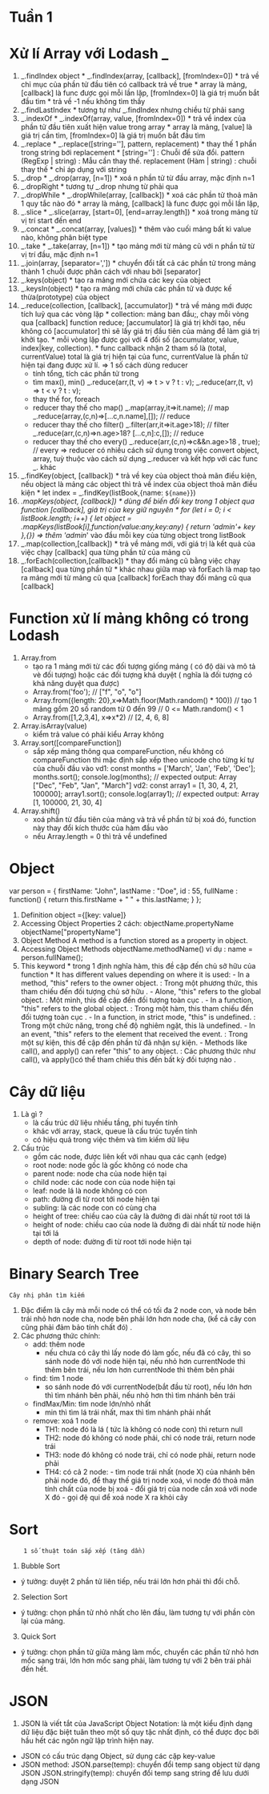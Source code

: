 # Tuần 1

# Xử lí Array với Lodash _
1. _.findIndex object
        * _.findIndex(array, [callback], [fromIndex=0])
        * trả về chỉ mục của phần tử đầu tiên có callback trả về true 
        * array là mảng, [callback] là func được gọi mỗi lần lặp, [fromIndex=0] là giá trị muốn bắt đầu tìm
        * trả về -1 nếu không tìm thấy
2.  _.findLastIndex 
        * tương tự như _.findIndex nhưng chiều từ phải sang
3.  _.indexOf
        * _.indexOf(array, value, [fromIndex=0])
        * trả về index của phần tử đầu tiên xuất hiện value trong array
        * array là mảng, [value] là giá trị cần tìm, [fromIndex=0] là giá trị muốn bắt đầu tìm
4. _.replace
        * _.replace([string=''], pattern, replacement)
        * thay thế 1 phần trong string bới replacement
        * [string='']  : Chuỗi để sửa đổi. pattern (RegExp | string) : Mẫu cần thay thế. replacement (Hàm | string) : chuỗi thay thế 
        * chỉ áp dụng với string
5. _.drop
        * _.drop(array, [n=1])
        * xoá n phần tử từ đầu array, mặc định n=1
6. _.dropRight
        * tương tự _.drop nhưng từ phải qua
7. _.dropWhile
        * _.dropWhile(array, [callback])
        * xoá các phần tử thoả mãn 1 quy tắc nào đó
        * array là mảng, [callback] là func được gọi mỗi lần lặp,
8. _.slice
        * _.slice(array, [start=0], [end=array.length])
        * xoá trong mảng từ vị trí start đến end
9. _.concat
        * _.concat(array, [values])
        * thêm vào cuối mảng bất kì value nào, không phân biệt type
10. _.take
        * _.take(array, [n=1])
        * tạo mảng mới từ  mảng cũ với n phần tử từ vị trí đầu, mặc định n=1
11. _.join(array, [separator=','])
        * chuyển đổi tất cả các phần tử trong mảng thành 1 chuỗi được phân cách với nhau bởi [separator]
12. _.keys(object)
        * tạo ra mảng mới chứa các key của object
13. _.keysIn(object)
        * tạo ra mảng mới chứa các phần tử và được kế thừa(prototype) của object
14. _.reduce(collection, [callback], [accumulator])
        * trả về mảng mới được tích luỹ qua các vòng lặp
        * collection: mảng ban đầu;, chạy mỗi vòng qua [callback] function reduce; [accumulator] là giá trị khởi tạo, nếu không có [accumulator] thì sẽ lấy giá trị đầu tiên của mảng để làm giá trị khởi tạo.
        * mỗi vòng lặp được gọi với 4 đối số (accumulator, value, index|key, collection).
        * func callback nhận 2 tham số là (total, currentValue) total là giá trị hiện tại của func, currentValue là phần tử hiện tại đang được xử lí.
	=> 1 số cách dùng reducer
	* tính tổng, tích các phần tử trong 
	* tìm max(), min()
	 	_.reduce(arr,(t, v) => t > v ? t : v);
		_.reduce(arr,(t, v) => t < v ? t : v);
	* thay thế for, foreach 
	* reducer thay thế cho map()
   			 _.map(array,it=>it.name); // map
    			 _.reduce(array,(c,n)=>[...c,n.name],[]); // reduce
	* reducer thay thế cho filter()
			 _.filter(arr,it=>it.age>18); // filter
   			 _.reduce(arr,(c,n)=>n.age>18? [...c,n]:c,[]); // reduce
	* reducer thay thế cho every()
     			_.reduce(arr,(c,n)=>c&&n.age>18 , true); // every
	=> reducer có nhiều cách sử dụng trong việc convert object, array, tuỳ thuộc vào cách sử dụng _.reducer và kết hợp với các func _. khác
15. _.findKey(object, [callback])
        * trả về key của object thoả mãn điều kiện, nếu object là mảng các object thì trả về index của object thoả mãn điều kiện
        * let index = _.findKey(listBook,{name: `${name}`})
16. _.mapKeys(object, [callback])
        * dùng để biến đổi key trong 1 object qua function [callback], giá trị của key giữ nguyên
        * for (let i = 0; i < listBook.length; i++) {
                let object = _.mapKeys(listBook[i],function(value:any,key:any) {
                return 'admin_'+ key
                },{})  => thêm 'admin_' vào đầu mỗi key của từng object trong listBook
17. _.map(collection,[callback])
        * trả về mảng mới, với giá trị là kết quả của việc chạy [callback] qua từng phần tử của mảng cũ
18. _.forEach(collection,[callback])
        * thay đổi mảng cũ bằng việc chạy [callback] qua từng phần tử
        * khác nhau giữa map và forEach là
                map tạo ra mảng mới từ mảng cũ qua [callback]
                forEach thay đổi mảng cũ qua [callback]


# Function xử lí mảng không có trong Lodash
1. Array.from
   * tạo ra 1 mảng mới từ các đối tượng giống mảng ( có độ dài và mô tả vè đối tượng) hoặc các đối tượng khả duyệt ( nghĩa là đối tượng có khả năng duyệt qua được)
   * Array.from('foo'); 
        // ["f", "o", "o"]
   * Array.from({length: 20},x=>Math.floor(Math.random() * 100))
        // tạo 1 mảng gồm 20 số random từ 0 đến 99
        // 0 <= Math.random() < 1
   * Array.from([1,2,3,4], x=>x*2)
        // [2, 4, 6, 8]
2. Array.isArray(value)
   * kiểm trả value có phải kiểu Array không 
3. Array.sort([compareFunction])
   * sắp xếp mảng thông qua compareFunction, nếu không có compareFunction thì mặc định sắp xếp theo unicode cho từng kí tự của chuỗi đầu vào
       vd1: const months = ['March', 'Jan', 'Feb', 'Dec'];
        months.sort();
        console.log(months);
        // expected output: Array ["Dec", "Feb", "Jan", "March"]
        vd2: const array1 = [1, 30, 4, 21, 100000];
        array1.sort();
        console.log(array1);
        // expected output: Array [1, 100000, 21, 30, 4]
4. Array.shift()
   * xoá phần từ đầu tiên của mảng và trả về phần tử bị xoá đó, function này thay đổi kích thước của hàm đầu vào
   * nếu Array.length = 0 thì trả  về undefined

# Object
 var person = {
  firstName: "John",
  lastName : "Doe",
  id       : 55,
  fullName : function() {
    return this.firstName + " " + this.lastName;
  }
};
1. Definition 
        object ={[key: value]}
2. Accessing Object Properties
        2 cách: objectName.propertyName
                objectName["propertyName"]
3. Object Method 
         A method is a function stored as a property in object.
4. Accessing Object Methods
        objectName.methodName()
ví dụ : name = person.fullName();
5. This keyword
        * trong 1 định nghĩa hàm, this đề cập đến chủ sở hữu của function
        * It has different values depending on where it is used:
                - In a method, "this" refers to the owner object. : Trong một phương thức, this tham chiếu đến đối tượng chủ sở hữu .
                - Alone, "this" refers to the global object. : Một mình, this đề cập đến đối tượng toàn cục .
                - In a function, "this" refers to the global object. : Trong một hàm, this tham chiếu đến đối tượng toàn cục .
                - In a function, in strict mode, "this" is undefined. : Trong một chức năng, trong chế độ nghiêm ngặt, this là undefined.
                - In an event, "this" refers to the element that received the event. : Trong một sự kiện, this đề cập đến phần tử đã nhận sự kiện.
                - Methods like call(), and apply() can refer "this" to any object. : Các phương thức như call(), và apply()có thể tham chiếu this đến bất kỳ đối tượng nào .

# Cây dữ liệu
1. Là gì ? 
    * là cấu trúc dữ liệu nhiều tầng, phi tuyến tính
    * khác với array, stack, queue là cấu trúc tuyến tính
    * có hiệu quả trong việc thêm và tìm kiếm dữ liệu
2. Cấu trúc
    * gồm các node, được liên kết với nhau qua các cạnh (edge)
    * root node: node gốc là gốc không có node cha
    * parent node: node cha của node hiện tại
    * child node: các node con của node hiện tại
    * leaf: node lá là node không có con
    * path: đường đi từ root tới node hiện tại
    * subling: là các node con có cùng cha
    * height of tree: chiều cao của cây là đường đi dài nhất từ root tới lá
    * height of node: chiều cao của node là đường đi dài nhất từ node hiện tại tới lá
    * depth of node: đường đi từ root tới node hiện tại

# Binary Search Tree
	Cây nhị phân tìm kiếm
1. Đặc điểm
là cây mà mỗi node có thể có tối đa 2 node con, và node bên trái nhỏ hơn node cha, node bên phải lớn hơn node cha, (kể cả cây con cũng phải đảm bảo tính chất đó) .
2. Các phương thức chính:
    * add: thêm node
        * nếu chưa có cây thì lấy node đó làm gốc, nếu đã có cây, thì so sánh node đó với node hiện tại, nếu nhỏ hơn currentNode thì thêm bên trái, nếu lơn hơn currentNode thì thêm bên phải
    * find: tìm 1 node
        * so sánh node đó với currentNode(bắt đầu từ root), nếu lớn hơn thì tìm nhánh bên phải, nếu nhỏ hơn thì tìm nhánh bên trái
    * findMax/Min: tìm node lớn/nhỏ nhất
        * min thì tìm lá trái nhất, max thì tìm nhánh phải nhất
    * remove: xoá 1 node
        * TH1:  node đó là lá ( tức là không có node con) thì return null
        * TH2: node đó không có node phải, chỉ có node trái,  return node trái
        * TH3: node đó không có node trái, chỉ có node phải, return node phải
        * TH4: có cả 2 node: 
                        - tìm node trái nhất (node X) của nhánh bên phải node đó, để thay thế giá trị node xoá, vì node đó thoả mãn tính chất của node bị xoá
	                    - đổi giá trị của node cần xoá với node X đó
	                    - gọi đệ qui để xoá node X ra khỏi cây 	

# Sort
        1 số thuật toán sắp xếp (tăng dần)
1. Bubble Sort
 * ý tưởng: duyệt 2 phần tử liên tiếp, nếu trái lớn hơn phải thì đổi chỗ.
2. Selection Sort
 * ý tưởng: chọn phần tử nhỏ nhất cho lên đầu, làm tương tự với phần còn lại của mảng.
3. Quick Sort
 * ý tưởng: chọn phần tử giữa mảng làm mốc, chuyển các phần tử nhỏ hơn mốc sang trái, lớn hơn mốc sang phải, làm tương tự với 2 bên trái phải đến hết.

# JSON
1. JSON là viết tắt của JavaScript Object Notation: là một kiểu định dạng dữ liệu đặc biệt tuân theo một số quy tặc nhất định, có thể được đọc bởi hầu hết các ngôn ngữ lập trình hiện nay.
 * JSON có cấu trúc dạng Object, sử dụng các cặp key-value
 * JSON method:
        JSON.parse(temp): chuyển đổi temp sang object từ dạng JSON
        JSON.stringify(temp): chuyển đổi temp sang string để lưu dưới dạng JSON